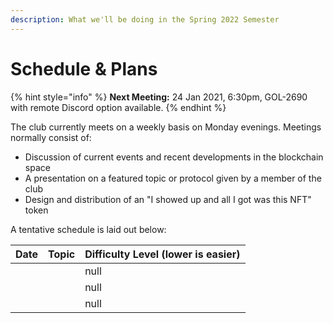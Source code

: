 ```yaml
---
description: What we'll be doing in the Spring 2022 Semester
---
```


# Schedule & Plans

{% hint style="info" %}
**Next Meeting:** 24 Jan 2021, 6:30pm, GOL-2690 with remote Discord option available.
{% endhint %}

The club currently meets on a weekly basis on Monday evenings. Meetings normally consist of:

* Discussion of current events and recent developments in the blockchain space&#x20;
* A presentation on a featured topic or protocol given by a member of the club
* Design and distribution of an "I showed up and all I got was this NFT" token

A tentative schedule is laid out below:

<table><thead><tr><th>Date</th><th>Topic</th><th data-type="rating" data-max="5">Difficulty Level (lower is easier)</th></tr></thead><tbody><tr><td></td><td></td><td>null</td></tr><tr><td></td><td></td><td>null</td></tr><tr><td></td><td></td><td>null</td></tr></tbody></table>
